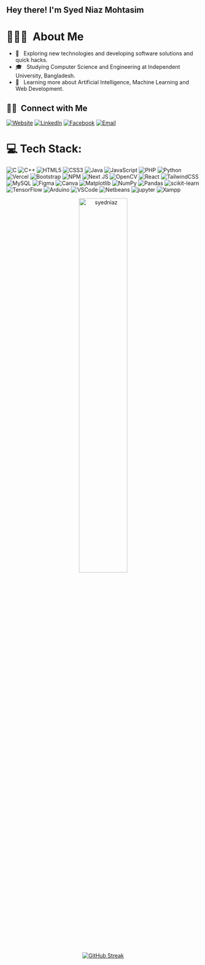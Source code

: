 ## Hey there! I'm Syed Niaz Mohtasim 


# 👨🏻‍💻 &nbsp;About Me 


- 🤔 &nbsp; Exploring new technologies and developing software solutions and quick hacks.
- 🎓 &nbsp; Studying Computer Science and Engineering at Independent University, Bangladesh.
- 🌱 &nbsp; Learning more about Artificial Intelligence, Machine Learning and Web Development.


## 🤝🏻 &nbsp;Connect with Me 

<p>
  <a href="https://syedniaz.github.io/"><img alt="Website" src="https://img.shields.io/badge/Website-https://syedniaz.github.io/-blue?style=flat-square&logo=google-chrome" target="_blank"></a>
  <a href="https://www.linkedin.com/in/syed-niaz-mohtasim-2b1b09218/"><img alt="LinkedIn" src="https://img.shields.io/badge/LinkedIn-Syed%20Niaz%20Mohtasim-blue?style=flat-square&logo=linkedin" target="_blank"></a>
  <a href="https://www.facebook.com/syed.niazmohtasim/"><img alt="Facebook" src="https://img.shields.io/badge/Facebook-Syed%20Niaz%20Mohtasim-blue?style=flat-square&logo=facebook" target="_blank"></a>
  <a href="mailto:snm051110@gmail.com"><img alt="Email" src="https://img.shields.io/badge/Email-snm051110@gmail.com-blue?style=flat-square&logo=gmail" target="_blank"></a>
</p>

# 💻 Tech Stack:
![C](https://img.shields.io/badge/c-%2300599C.svg?style=for-the-badge&logo=c&logoColor=white) ![C++](https://img.shields.io/badge/c++-%2300599C.svg?style=for-the-badge&logo=c%2B%2B&logoColor=white) ![HTML5](https://img.shields.io/badge/html5-%23E34F26.svg?style=for-the-badge&logo=html5&logoColor=white) ![CSS3](https://img.shields.io/badge/css3-%231572B6.svg?style=for-the-badge&logo=css3&logoColor=white) ![Java](https://img.shields.io/badge/java-%23ED8B00.svg?style=for-the-badge&logo=openjdk&logoColor=white) ![JavaScript](https://img.shields.io/badge/javascript-%23323330.svg?style=for-the-badge&logo=javascript&logoColor=%23F7DF1E) ![PHP](https://img.shields.io/badge/php-%23777BB4.svg?style=for-the-badge&logo=php&logoColor=white) ![Python](https://img.shields.io/badge/python-3670A0?style=for-the-badge&logo=python&logoColor=ffdd54) ![Vercel](https://img.shields.io/badge/vercel-%23000000.svg?style=for-the-badge&logo=vercel&logoColor=white) ![Bootstrap](https://img.shields.io/badge/bootstrap-%238511FA.svg?style=for-the-badge&logo=bootstrap&logoColor=white) ![NPM](https://img.shields.io/badge/NPM-%23CB3837.svg?style=for-the-badge&logo=npm&logoColor=white) ![Next JS](https://img.shields.io/badge/Next-black?style=for-the-badge&logo=next.js&logoColor=white) ![OpenCV](https://img.shields.io/badge/opencv-%23white.svg?style=for-the-badge&logo=opencv&logoColor=white) ![React](https://img.shields.io/badge/react-%2320232a.svg?style=for-the-badge&logo=react&logoColor=%2361DAFB) ![TailwindCSS](https://img.shields.io/badge/tailwindcss-%2338B2AC.svg?style=for-the-badge&logo=tailwind-css&logoColor=white) ![MySQL](https://img.shields.io/badge/mysql-%2300000f.svg?style=for-the-badge&logo=mysql&logoColor=white) ![Figma](https://img.shields.io/badge/figma-%23F24E1E.svg?style=for-the-badge&logo=figma&logoColor=white) ![Canva](https://img.shields.io/badge/Canva-%2300C4CC.svg?style=for-the-badge&logo=Canva&logoColor=white) ![Matplotlib](https://img.shields.io/badge/Matplotlib-%23ffffff.svg?style=for-the-badge&logo=Matplotlib&logoColor=black) ![NumPy](https://img.shields.io/badge/numpy-%23013243.svg?style=for-the-badge&logo=numpy&logoColor=white) ![Pandas](https://img.shields.io/badge/pandas-%23150458.svg?style=for-the-badge&logo=pandas&logoColor=white) ![scikit-learn](https://img.shields.io/badge/scikit--learn-%23F7931E.svg?style=for-the-badge&logo=scikit-learn&logoColor=white) ![TensorFlow](https://img.shields.io/badge/TensorFlow-%23FF6F00.svg?style=for-the-badge&logo=TensorFlow&logoColor=white) ![Arduino](https://img.shields.io/badge/-Arduino-00979D?style=for-the-badge&logo=Arduino&logoColor=white) ![VSCode](https://img.shields.io/badge/-Visual%20Studio%20Code-blue?style=for-the-badge&logo=visualstudiocode&logoColor=white) ![Netbeans](https://img.shields.io/badge/-Net%20Beans%20-A0073C?style=for-the-badge&logo=apachenetbeanside&logoColor=white) ![jupyter](https://img.shields.io/badge/Jupyter%20Notebook-%23F7931E.svg?style=for-the-badge&logo=jupyter&logoColor=white) ![Xampp](https://img.shields.io/badge/XAMPP-%23FF6F00.svg?style=for-the-badge&logo=xampp&logoColor=white)


<p align = "center"><img width = "50%" src="https://github-readme-stats.vercel.app/api/top-langs?username=syedniaz&show_icons=true&locale=en&layout=compact" alt="syedniaz" /></p>

<p align="center">
  <a href="https://git.io/streak-stats" target="_blank">
    <img src="https://streak-stats.demolab.com/?user=syedniaz" alt="GitHub Streak">
  </a>
</p>
